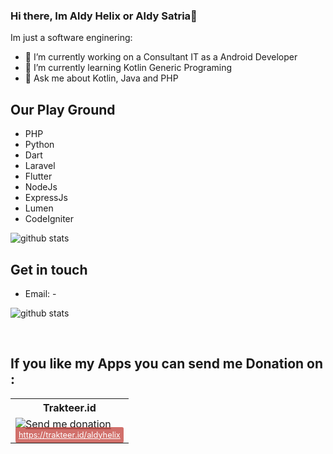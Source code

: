 
### Hi there, Im Aldy Helix or Aldy Satria👋

Im just a software enginering:

- 🔭 I’m currently working on a Consultant IT as a Android Developer
- 🌱 I’m currently learning Kotlin Generic Programing
- 💬 Ask me about Kotlin, Java and PHP

## Our Play Ground

- PHP
- Python
- Dart
- Laravel
- Flutter
- NodeJs
- ExpressJs
- Lumen
- CodeIgniter

![github stats](https://github-readme-stats.vercel.app/api/top-langs/?username=aldyhelix&langs_count=8&hide=c,css,assembly,c%2B%2B&layout=compact)

## Get in touch
- Email: -

![github stats](https://github-readme-stats.vercel.app/api?username=aldyhelix&show_icons=true&count_private=true&include_all_commits)

<br/>

## If you like my Apps you can send me Donation on :
<table>
  <tr>
    <th>Trakteer.id</th>
  </tr>
  <tr>
     <td>
       <a href=https://trakteer.id/aldyhelix" target="_blank"><img src="https://i.ibb.co/ZWTfPPv/myqr.png" alt="Send me donation"></img></a><br/>
       <a href="https://trakteer.id/aldyhelix" style="background: rgba(191,53,46,.7); text-align: center; color: white; box-sizing: border-box; max-width: 220px; padding: 5px; line-height: 1.25em; border-radius: .2em; font-size: .8em;">https://trakteer.id/aldyhelix</a>
    </td>
  </tr>
</table>
